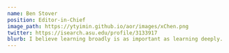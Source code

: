 ```yaml
---
name: Ben Stover
position: Editor-in-Chief
image_path: https://ytyimin.github.io/aor/images/xChen.png
twitter: https://isearch.asu.edu/profile/3133917
blurb: I believe learning broadly is as important as learning deeply.
---
```

